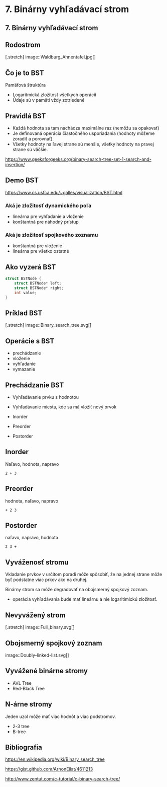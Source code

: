 # 7. Binárny vyhľadávací strom

## 7. Binárny vyhľadávací strom


## Rodostrom

[.stretch]
image::Waldburg_Ahnentafel.jpg[]


## Čo je to BST

Pamäťová štruktúra

- Logaritmická zložitosť všetkých operácií
- Údaje sú v pamäti vždy zotriedené 



## Pravidlá BST

- Každá hodnota sa tam nachádza maximálne raz (nemôžu sa opakovať)
- Je definovaná operácia čiastočného usporiadania (hodnoty môžeme zoradiť a porovnať).
- Všetky hodnoty na ľavej strane sú menšie, všetky hodnoty na pravej strane sú väčšie.

https://www.geeksforgeeks.org/binary-search-tree-set-1-search-and-insertion/

## Demo BST

https://www.cs.usfca.edu/~galles/visualization/BST.html


### Aká je zložitosť dynamického poľa

- lineárna pre vyhľadanie a vloženie
- konštantná pre náhodný prístup

### Aká je zložitosť spojkového zoznamu

- konštantná pre vloženie
- lineárna pre všetko ostatné


## Ako vyzerá BST

```c
struct BSTNode {
    struct BSTNode* left;
    struct BSTNode* right;
    int value;
}
```
    
## Príklad BST

[.stretch]
image::Binary_search_tree.svg[]


## Operácie s BST

- prechádzanie
- vloženie
- vyhľadanie
- vymazanie

## Prechádzanie BST

- Vyhľadávanie prvku s hodnotou
- Vyhľadávanie miesta, kde sa má vložiť nový prvok

- Inorder
- Preorder
- Postorder

## Inorder

Naľavo, hodnota, napravo

	2 + 3

## Preorder

hodnota, naľavo, napravo

	+ 2 3

## Postorder

naľavo, napravo, hodnota

	2 3 +

## Vyváženosť stromu

Vkladanie prvkov v určitom poradí môže spôsobiť, 
že na jednej strane môže byť podstatne viac prkov ako na druhej.

Binárny strom sa môže degradovať na obojsmerný spojkový zoznam.

- operácia vyhľadávania bude mať lineárnu a nie logaritimickú zložitosť.

## Nevyvážený strom

[.stretch]
image::Full_binary.svg[]

## Obojsmerný spojkový zoznam


image::Doubly-linked-list.svg[]



## Vyvážené binárne stromy

- AVL Tree
- Red-Black Tree 

## N-árne stromy

Jeden uzol môže mať viac hodnôt a viac podstromov.

- 2-3 tree
- B-tree



## Bibliografia

https://en.wikipedia.org/wiki/Binary_search_tree

https://gist.github.com/ArnonEilat/4611213

http://www.zentut.com/c-tutorial/c-binary-search-tree/
